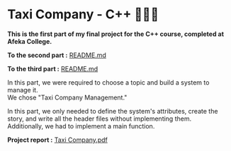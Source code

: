 # Taxi Company - C++ 🚕🚦🚖
**This is the first part of my final project for the C++ course, completed at Afeka College.** 

**To the second part :**  [README.md](https://github.com/orikatz99/Library/blob/main/README.md)

**To the third part :**  [README.md](https://github.com/orikatz99/Final-Library/blob/main/README.md)

In this part, we were required to choose a topic and build a system to manage it.  
We chose "Taxi Company Management."  

In this part, we only needed to define the system's attributes, create the story, and write all the header files without implementing them.  
Additionally, we had to implement a main function.

**Project report :**  [Taxi Company.pdf](https://github.com/orikatz99/Taxi_Company-/blob/main/Taxi%20Company.pdf)

